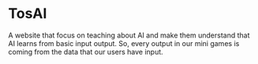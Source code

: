 # TosAI
A website that focus on teaching about AI and make them understand that AI learns from basic input output. So, every output in our mini games is coming from the data that our users have input.
